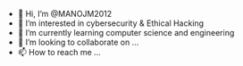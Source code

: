 - 👋 Hi, I’m @MANOJM2012
- 👀 I’m interested in cybersecurity & Ethical Hacking 
- 🌱 I’m currently learning computer science and engineering 
- 💞️ I’m looking to collaborate on ...
- 📫 How to reach me ...

<!---
MANOJM2012/MANOJM2012 is a ✨ special ✨ repository because its `README.md` (this file) appears on your GitHub profile.
You can click the Preview link to take a look at your changes.
--->
